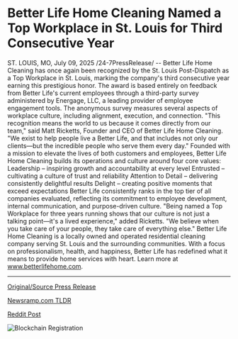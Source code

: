 # Better Life Home Cleaning Named a Top Workplace in St. Louis for Third Consecutive Year

ST. LOUIS, MO, July 09, 2025 /24-7PressRelease/ -- Better Life Home Cleaning has once again been recognized by the St. Louis Post-Dispatch as a Top Workplace in St. Louis, marking the company's third consecutive year earning this prestigious honor.  The award is based entirely on feedback from Better Life's current employees through a third-party survey administered by Energage, LLC, a leading provider of employee engagement tools. The anonymous survey measures several aspects of workplace culture, including alignment, execution, and connection.  "This recognition means the world to us because it comes directly from our team," said Matt Ricketts, Founder and CEO of Better Life Home Cleaning. "We exist to help people live a Better Life, and that includes not only our clients—but the incredible people who serve them every day."  Founded with a mission to elevate the lives of both customers and employees, Better Life Home Cleaning builds its operations and culture around four core values:  Leadership – inspiring growth and accountability at every level  Entrusted – cultivating a culture of trust and reliability  Attention to Detail – delivering consistently delightful results  Delight – creating positive moments that exceed expectations  Better Life consistently ranks in the top tier of all companies evaluated, reflecting its commitment to employee development, internal communication, and purpose-driven culture.  "Being named a Top Workplace for three years running shows that our culture is not just a talking point—it's a lived experience," added Ricketts. "We believe when you take care of your people, they take care of everything else."  Better Life Home Cleaning is a locally owned and operated residential cleaning company serving St. Louis and the surrounding communities. With a focus on professionalism, health, and happiness, Better Life has redefined what it means to provide home services with heart. Learn more at www.betterlifehome.com. 

---

[Original/Source Press Release](https://www.24-7pressrelease.com/press-release/524644/better-life-home-cleaning-named-a-top-workplace-in-st-louis-for-third-consecutive-year)
                    

[Newsramp.com TLDR](https://newsramp.com/curated-news/better-life-home-cleaning-celebrates-third-year-as-top-workplace/dffbebcca39734b58f32b94c6b7f874f) 

 



[Reddit Post](https://www.reddit.com/r/AwardsAndRecognition/comments/1lvci3d/better_life_home_cleaning_celebrates_third_year/) 



![Blockchain Registration](https://cdn.newsramp.app/24-7PressRelease/qrcode/257/9/roam0L7_.webp)